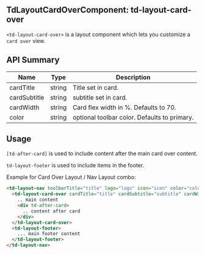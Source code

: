 ## TdLayoutCardOverComponent: td-layout-card-over

`<td-layout-card-over>` is a layout component which lets you customize a `card over` view.


## API Summary

| Name | Type | Description |
| --- | --- | --- |
| cardTitle | string | Title set in card.
| cardSubtitle | string | subtitle set in card.
| cardWidth | string | Card flex width in %. Defaults to 70.
| color | string | optional toolbar color. Defaults to primary.


## Usage

`[td-after-card]` is used to include content after the main card over content.

`td-layout-footer` is used to include items in the footer.

Example for Card Over Layout / Nav Layout combo:

```html
<td-layout-nav toolbarTitle="title" logo="logo" icon="icon" color="color">
  <td-layout-card-over cardTitle="title" cardSubtitle="subtitle" cardWidth="widthIn%" color="color">
    .. main content
    <div td-after-card>
      .. content after card
    </div>
  </td-layout-card-over>
  <td-layout-footer>
    ... main footer content
  </td-layout-footer>
</td-layout-nav>
```
